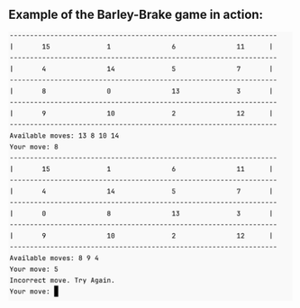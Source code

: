 ## Example of the Barley-Brake game in action:

![alt text](<img/Screenshot 2024-11-09 at 10.31.28.png>)